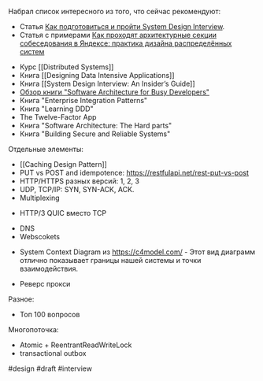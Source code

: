 Набрал список интересного из того, что сейчас рекомендуют:
+ Статья [Как подготовиться и пройти System Design Interview](https://tellmeabout.tech/how-to-prepare-for-and-pass-the-system-design-interview-78b820589e8).
+ Статья с примерами [Как проходят архитектурные секции собеседования в Яндексе: практика дизайна распределённых систем](https://habr.com/ru/companies/yandex/articles/564132/)
- Курс [[Distributed Systems]]
- Книга [[Designing Data Intensive Applications]]
- Книга [[System Design Interview: An Insider’s Guide]]
- [Обзор книги "Software Architecture for Busy Developers"](https://tellmeabout.tech/review-software-architecture-for-busy-developers-5b5abda1121e) 
- Книга "Enterprise Integration Patterns"
- Книга "Learning DDD"
- The Twelve-Factor App
- Книга "Software Architecture: The Hard parts"
- Книга "Building Secure and Reliable Systems"

Отдельные элементы:
+ [[Caching Design Pattern]]
+ PUT vs POST and idempotence: https://restfulapi.net/rest-put-vs-post
+ HTTP/HTTPS разных версий: 1, 2, 3
+ UDP, TCP/IP: SYN, SYN-ACK, ACK.
+ Multiplexing
- HTTP/3 QUIC вместо TCP
+ DNS
+ Webscokets
- System Context Diagram из https://c4model.com/ - Этот вид диаграмм отлично показывает границы нашей системы и точки взаимодействия.
+ Реверс прокси

Разное:
- Топ 100 вопросов

Многопоточка:
- Atomic + ReentrantReadWriteLock
- transactional outbox

#design #draft #interview